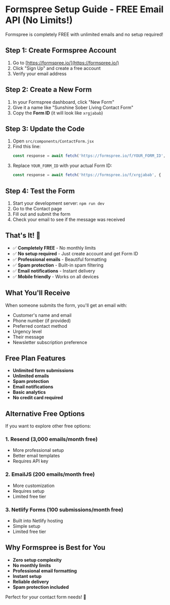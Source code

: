 # Formspree Setup Guide - FREE Email API (No Limits!)

Formspree is completely FREE with unlimited emails and no setup required!

## Step 1: Create Formspree Account

1. Go to [https://formspree.io/](https://formspree.io/)
2. Click "Sign Up" and create a free account
3. Verify your email address

## Step 2: Create a New Form

1. In your Formspree dashboard, click "New Form"
2. Give it a name like "Sunshine Sober Living Contact Form"
3. Copy the **Form ID** (it will look like `xrgjabab`)

## Step 3: Update the Code

1. Open `src/components/ContactForm.jsx`
2. Find this line:
   ```javascript
   const response = await fetch('https://formspree.io/f/YOUR_FORM_ID', {
   ```
3. Replace `YOUR_FORM_ID` with your actual Form ID:
   ```javascript
   const response = await fetch('https://formspree.io/f/xrgjabab', {
   ```

## Step 4: Test the Form

1. Start your development server: `npm run dev`
2. Go to the Contact page
3. Fill out and submit the form
4. Check your email to see if the message was received

## That's It! 🎉

- ✅ **Completely FREE** - No monthly limits
- ✅ **No setup required** - Just create account and get Form ID
- ✅ **Professional emails** - Beautiful formatting
- ✅ **Spam protection** - Built-in spam filtering
- ✅ **Email notifications** - Instant delivery
- ✅ **Mobile friendly** - Works on all devices

## What You'll Receive

When someone submits the form, you'll get an email with:
- Customer's name and email
- Phone number (if provided)
- Preferred contact method
- Urgency level
- Their message
- Newsletter subscription preference

## Free Plan Features

- **Unlimited form submissions**
- **Unlimited emails**
- **Spam protection**
- **Email notifications**
- **Basic analytics**
- **No credit card required**

## Alternative Free Options

If you want to explore other free options:

### 1. **Resend** (3,000 emails/month free)
- More professional setup
- Better email templates
- Requires API key

### 2. **EmailJS** (200 emails/month free)
- More customization
- Requires setup
- Limited free tier

### 3. **Netlify Forms** (100 submissions/month free)
- Built into Netlify hosting
- Simple setup
- Limited free tier

## Why Formspree is Best for You

- **Zero setup complexity**
- **No monthly limits**
- **Professional email formatting**
- **Instant setup**
- **Reliable delivery**
- **Spam protection included**

Perfect for your contact form needs! 🚀 